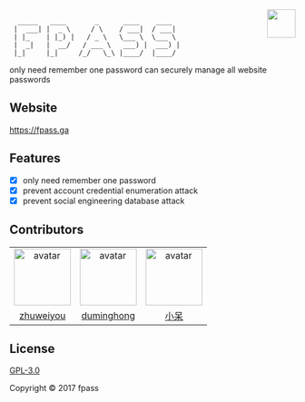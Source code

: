 <a href="https://fpass.ga">
  <img src="https://avatars1.githubusercontent.com/u/34677729?s=200&v=4" width="50" align="right">
</a>

```
  _____   ____       _      ____    ____
 |  ___| |  _ \     / \    / ___|  / ___|
 | |_    | |_) |   / _ \   \___ \  \___ \
 |  _|   |  __/   / ___ \   ___) |  ___) |
 |_|     |_|     /_/   \_\ |____/  |____/
```

only need remember one password can securely manage all website passwords

## Website

https://fpass.ga

## Features

- [x] only need remember one password
- [x] prevent account credential enumeration attack
- [x] prevent social engineering database attack

## Contributors

<table>
  <tr>
    <td align="center">
      <a href="https://github.com/zhuweiyou">
        <img width="100" src="https://avatars3.githubusercontent.com/u/8413791?s=460&v=4" alt="avatar">
      </a>
    </td>
    <td align="center">
      <a href="https://github.com/496545016">
        <img width="100" src="https://avatars1.githubusercontent.com/u/14065828?s=460&v=4" alt="avatar">
      </a>
    </td>
    <td align="center">
      <a href="https://github.com/huangdenghe">
        <img width="100" src="https://avatars2.githubusercontent.com/u/10628154?s=460&v=4" alt="avatar">
      </a>
    </td>
  </tr>
  <tr>
    <td align="center">
      <a href="https://github.com/zhuweiyou">zhuweiyou</a>
    </td>
    <td align="center">
      <a href="https://github.com/496545016">duminghong</a>
    </td>
    <td align="center">
      <a href="https://github.com/huangdenghe">小呆</a>
    </td>
  </tr>
</table>

## License

[GPL-3.0](https://github.com/fpass/fpass/blob/master/LICENSE)

Copyright © 2017 fpass
